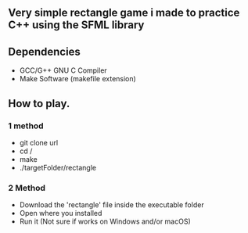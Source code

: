 ## Very simple rectangle game i made to practice C++ using the SFML library

## Dependencies
* GCC/G++ GNU C Compiler
* Make Software (makefile extension)

## How to play.
### 1 method

* git clone url
* cd /
* make
* ./targetFolder/rectangle

### 2 Method

* Download the 'rectangle' file inside the executable folder
* Open where you installed
* Run it
(Not sure if works on Windows and/or macOS)
